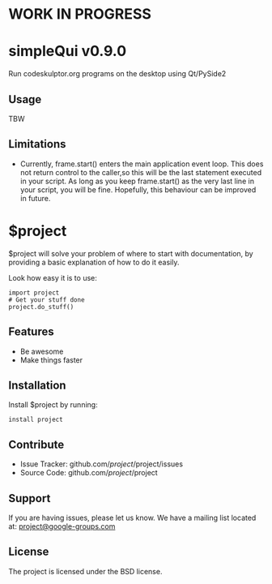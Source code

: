 # WORK IN PROGRESS

# simpleQui v0.9.0
Run codeskulptor.org programs on the desktop using Qt/PySide2

## Usage
TBW

## Limitations
* Currently, frame.start() enters the main application event loop.
This does not return control to the caller,so this will be the last statement executed in your script.
As long as you keep frame.start() as the very last line in your script, you will be fine.  Hopefully,
this behaviour can be improved in future.

$project
========

$project will solve your problem of where to start with documentation,
by providing a basic explanation of how to do it easily.

Look how easy it is to use:

    import project
    # Get your stuff done
    project.do_stuff()

Features
--------

- Be awesome
- Make things faster

Installation
------------

Install $project by running:

    install project

Contribute
----------

- Issue Tracker: github.com/$project/$project/issues
- Source Code: github.com/$project/$project

Support
-------

If you are having issues, please let us know.
We have a mailing list located at: project@google-groups.com

License
-------

The project is licensed under the BSD license.